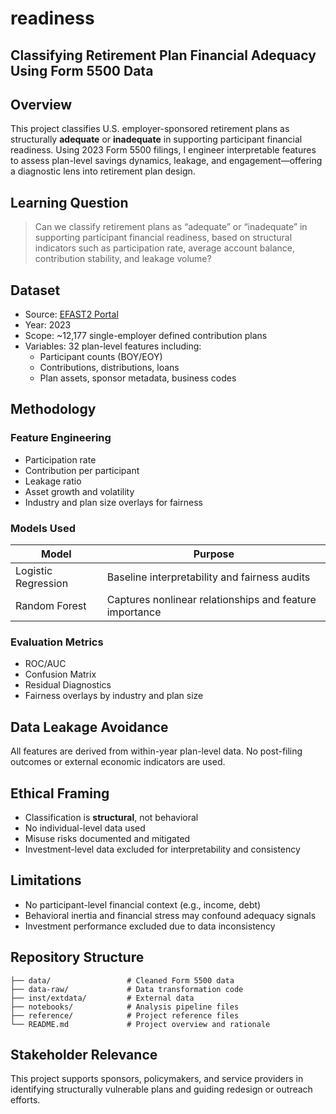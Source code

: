 # readiness

## Classifying Retirement Plan Financial Adequacy Using Form 5500 Data

## Overview
This project classifies U.S. employer-sponsored retirement plans as structurally **adequate** or **inadequate** in supporting participant financial readiness. Using 2023 Form 5500 filings, I engineer interpretable features to assess plan-level savings dynamics, leakage, and engagement—offering a diagnostic lens into retirement plan design.

## Learning Question
> Can we classify retirement plans as “adequate” or “inadequate” in supporting participant financial readiness, based on structural indicators such as participation rate, average account balance, contribution stability, and leakage volume?

## Dataset
- Source: [EFAST2 Portal](https://www.dol.gov/agencies/ebsa/about-ebsa/our-activities/public-disclosure/efast2)
- Year: 2023
- Scope: ~12,177 single-employer defined contribution plans
- Variables: 32 plan-level features including:
  - Participant counts (BOY/EOY)
  - Contributions, distributions, loans
  - Plan assets, sponsor metadata, business codes

## Methodology

### Feature Engineering
- Participation rate
- Contribution per participant
- Leakage ratio
- Asset growth and volatility
- Industry and plan size overlays for fairness

### Models Used
| Model               | Purpose                                                 |
|---------------------|---------------------------------------------------------|
| Logistic Regression | Baseline interpretability and fairness audits           |
| Random Forest       | Captures nonlinear relationships and feature importance |

### Evaluation Metrics
- ROC/AUC
- Confusion Matrix
- Residual Diagnostics
- Fairness overlays by industry and plan size

## Data Leakage Avoidance
All features are derived from within-year plan-level data. No post-filing outcomes or external economic indicators are used.

## Ethical Framing
- Classification is **structural**, not behavioral
- No individual-level data used
- Misuse risks documented and mitigated
- Investment-level data excluded for interpretability and consistency

## Limitations
- No participant-level financial context (e.g., income, debt)
- Behavioral inertia and financial stress may confound adequacy signals
- Investment performance excluded due to data inconsistency

## Repository Structure
```
├── data/                 # Cleaned Form 5500 data
├── data-raw/             # Data transformation code
├── inst/extdata/         # External data
├── notebooks/            # Analysis pipeline files
├── reference/            # Project reference files
└── README.md             # Project overview and rationale
```

## Stakeholder Relevance
This project supports sponsors, policymakers, and service providers in identifying structurally vulnerable plans and guiding redesign or outreach efforts.
